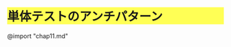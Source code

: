 <style>
    html {
        counter-reset: chapter 3;
    }
    h1{
        counter-reset: sub-chapter 10;
        background-color: #ffff55;
    }
</style>

# 単体テストのアンチパターン

@import "chap11.md"

